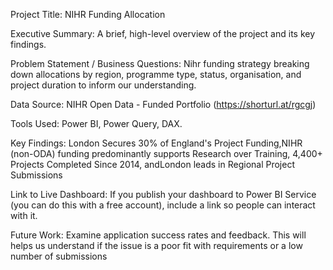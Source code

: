 Project Title: NIHR Funding Allocation

Executive Summary: A brief, high-level overview of the project and its key findings.

Problem Statement / Business Questions: Nihr funding strategy breaking down allocations by region, programme type, status, organisation, and project duration to inform our understanding.

Data Source: NIHR Open Data - Funded Portfolio (https://shorturl.at/rgcgj)

Tools Used: Power BI, Power Query, DAX.

Key Findings: London Secures 30% of England's Project Funding,NIHR (non-ODA) funding predominantly supports Research over Training, 4,400+ Projects Completed Since 2014, andLondon leads in Regional Project Submissions

Link to Live Dashboard: If you publish your dashboard to Power BI Service (you can do this with a free account), include a link so people can interact with it.

Future Work: Examine application success rates and feedback. This will helps us understand if the issue is a poor fit with requirements or a low number of submissions
